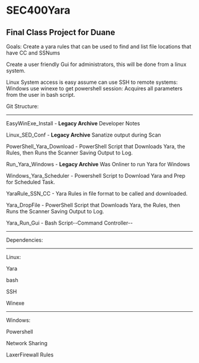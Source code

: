 # SEC400Yara
Final Class Project for Duane
--------------------------------------------------------------
Goals:
Create a yara rules that can be used to find and list file locations that have CC and SSNums

Create a user friendly Gui for administrators, this will be done from a linux system.

Linux System access is easy assume can use SSH to remote systems:
Windows use winexe to get powershell session:
Acquires all parameters from the user in bash script.

Git Structure:
______________________________________________________________________

  EasyWinExe_Install - **Legacy Archive** Developer Notes

  Linux_SED_Conf - **Legacy Archive** Sanatize output during Scan

  PowerShell_Yara_Download - PowerShell Script that Downloads Yara, the Rules, then Runs the Scanner Saving Output to Log.

  Run_Yara_Windows - **Legacy Archive** Was Onliner to run Yara for Windows

  Windows_Yara_Scheduler - Powershell Script to Download Yara and Prep for Scheduled Task.

  YaraRule_SSN_CC - Yara Rules in file format to be called and downloaded.

  Yara_DropFile - PowerShell Script that Downloads Yara, the Rules, then Runs the Scanner Saving Output to Log.
  
  Yara_Run_Gui - Bash Script--Command Controller--

_______________________________________________________________________
Dependencies:
_______________________________________________________________________
Linux:

  Yara

  bash

  SSH

  Winexe


________________________________________________________________________
Windows:

  Powershell

  Network Sharing

  LaxerFirewall Rules

